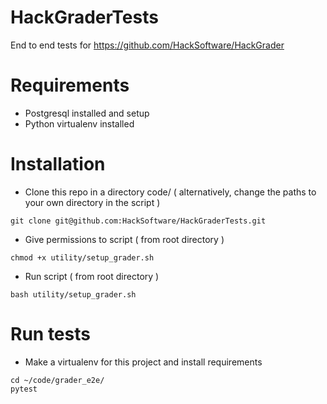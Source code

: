 # HackGraderTests
End to end tests for https://github.com/HackSoftware/HackGrader

# Requirements
* Postgresql installed and setup
* Python virtualenv installed

# Installation
* Clone this repo in a directory code/ ( alternatively, change the paths to your own directory in the script )
```
git clone git@github.com:HackSoftware/HackGraderTests.git
```
* Give permissions to script ( from root directory )
```
chmod +x utility/setup_grader.sh
```
* Run script ( from root directory )
```
bash utility/setup_grader.sh
```

#  Run tests
* Make a virtualenv for this project and install requirements
```
cd ~/code/grader_e2e/
pytest
```
